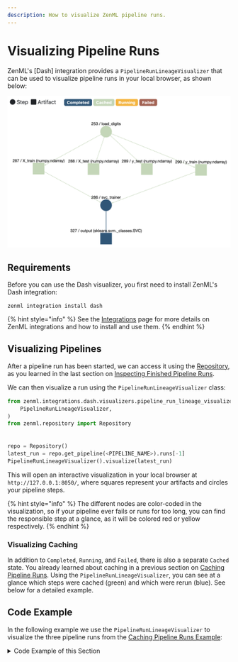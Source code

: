 ```yaml
---
description: How to visualize ZenML pipeline runs.
---
```


# Visualizing Pipeline Runs

ZenML's [Dash] integration provides a `PipelineRunLineageVisualizer` that can
be used to visualize pipeline runs in your local browser, as shown below:

![Pipeline Run Visualization Example](../../assets/developer-guide/pipeline-visualization/run2.png)

## Requirements

Before you can use the Dash visualizer, you first need to install ZenML's Dash
integration:

```shell
zenml integration install dash
```

{% hint style="info" %}
See the [Integrations](../../mlops_stacks/integrations.md) page for more
details on ZenML integrations and how to install and use them.
{% endhint %}

## Visualizing Pipelines

After a pipeline run has been started, we can access it using the 
[Repository](../stacks-profiles-repositories/stacks_profiles_repositories.md#repositories),
as you learned in the last section on 
[Inspecting Finished Pipeline Runs](post-execution-workflow.md).

We can then visualize a run using the `PipelineRunLineageVisualizer` class:

```python
from zenml.integrations.dash.visualizers.pipeline_run_lineage_visualizer import (
    PipelineRunLineageVisualizer,
)
from zenml.repository import Repository


repo = Repository()
latest_run = repo.get_pipeline(<PIPELINE_NAME>).runs[-1]
PipelineRunLineageVisualizer().visualize(latest_run)
```

This will open an interactive visualization in your local browser at 
`http://127.0.0.1:8050/`, where squares represent your artifacts and circles
your pipeline steps. 

{% hint style="info" %}
The different nodes are color-coded in the visualization, so if
your pipeline ever fails or runs for too long, you can find the responsible 
step at a glance, as it will be colored red or yellow respectively.
{% endhint %}

### Visualizing Caching

In addition to `Completed`, `Running`, and `Failed`, there is also a separate
`Cached` state. You already learned about caching in a previous section on
[Caching Pipeline Runs](caching.md). Using the `PipelineRunLineageVisualizer`,
you can see at a glance which steps were cached (green) and which were rerun (blue).
See below for a detailed example.

## Code Example

In the following example we use the `PipelineRunLineageVisualizer` to visualize
the three pipeline runs from the [Caching Pipeline Runs Example](caching.md#code-example):

<details>
<summary>Code Example of this Section</summary>

```python
import numpy as np
from sklearn.base import ClassifierMixin
from sklearn.svm import SVC

from zenml.integrations.sklearn.helpers.digits import get_digits
from zenml.steps import BaseStepConfig, Output, step
from zenml.pipelines import pipeline

from zenml.integrations.dash.visualizers.pipeline_run_lineage_visualizer import (
    PipelineRunLineageVisualizer,
)
from zenml.repository import Repository


@step
def load_digits() -> Output(
    X_train=np.ndarray, X_test=np.ndarray, y_train=np.ndarray, y_test=np.ndarray
):
    """Loads the digits dataset as normal numpy arrays."""
    X_train, X_test, y_train, y_test = get_digits()
    return X_train, X_test, y_train, y_test


class SVCTrainerStepConfig(BaseStepConfig):
    """Trainer params"""
    gamma: float = 0.001


@step(enable_cache=False)  # never cache this step, always retrain
def svc_trainer(
    config: SVCTrainerStepConfig,
    X_train: np.ndarray,
    y_train: np.ndarray,
) -> ClassifierMixin:
    """Train a sklearn SVC classifier."""
    model = SVC(gamma=config.gamma)
    model.fit(X_train, y_train)
    return model


@pipeline
def first_pipeline(step_1, step_2):
    X_train, X_test, y_train, y_test = step_1()
    step_2(X_train, y_train)


first_pipeline_instance = first_pipeline(
    step_1=load_digits(),
    step_2=svc_trainer()
)

repo = Repository()

# The pipeline is executed for the first time, so all steps are run.
first_pipeline_instance.run()
latest_run = repo.get_pipeline("first_pipeline").runs[-1]
PipelineRunLineageVisualizer().visualize(latest_run)

# Step one will use cache, step two will rerun due to the decorator config
first_pipeline_instance.run()
latest_run = repo.get_pipeline("first_pipeline").runs[-1]
PipelineRunLineageVisualizer().visualize(latest_run)

# The complete pipeline will be rerun
first_pipeline_instance.run(enable_cache=False)
latest_run = repo.get_pipeline("first_pipeline").runs[-1]
PipelineRunLineageVisualizer().visualize(latest_run)
```

### Expected Visualizations

#### Run 1:

![Visualization Run 1](../../assets/developer-guide/pipeline-visualization/run1.png)

#### Run 2:

![Visualization Run 2](../../assets/developer-guide/pipeline-visualization/run2.png)

#### Run 3:

![Visualization Run 3](../../assets/developer-guide/pipeline-visualization/run3.png)

</details>